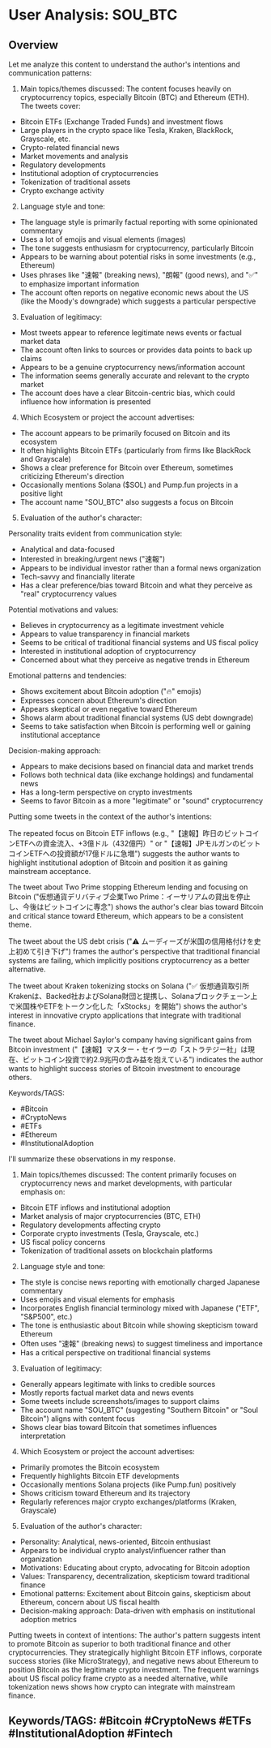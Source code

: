 # User Analysis: SOU_BTC

## Overview

<think>
Let me analyze this content to understand the author's intentions and communication patterns:

1. Main topics/themes discussed:
The content focuses heavily on cryptocurrency topics, especially Bitcoin (BTC) and Ethereum (ETH). The tweets cover:
- Bitcoin ETFs (Exchange Traded Funds) and investment flows
- Large players in the crypto space like Tesla, Kraken, BlackRock, Grayscale, etc.
- Crypto-related financial news
- Market movements and analysis
- Regulatory developments
- Institutional adoption of cryptocurrencies
- Tokenization of traditional assets
- Crypto exchange activity

2. Language style and tone:
- The language style is primarily factual reporting with some opinionated commentary
- Uses a lot of emojis and visual elements (images)
- The tone suggests enthusiasm for cryptocurrency, particularly Bitcoin
- Appears to be warning about potential risks in some investments (e.g., Ethereum)
- Uses phrases like "速報" (breaking news), "朗報" (good news), and "✅" to emphasize important information
- The account often reports on negative economic news about the US (like the Moody's downgrade) which suggests a particular perspective

3. Evaluation of legitimacy:
- Most tweets appear to reference legitimate news events or factual market data
- The account often links to sources or provides data points to back up claims
- Appears to be a genuine cryptocurrency news/information account
- The information seems generally accurate and relevant to the crypto market
- The account does have a clear Bitcoin-centric bias, which could influence how information is presented

4. Which Ecosystem or project the account advertises:
- The account appears to be primarily focused on Bitcoin and its ecosystem
- It often highlights Bitcoin ETFs (particularly from firms like BlackRock and Grayscale)
- Shows a clear preference for Bitcoin over Ethereum, sometimes criticizing Ethereum's direction
- Occasionally mentions Solana ($SOL) and Pump.fun projects in a positive light
- The account name "SOU_BTC" also suggests a focus on Bitcoin

5. Evaluation of the author's character:

Personality traits evident from communication style:
- Analytical and data-focused
- Interested in breaking/urgent news ("速報")
- Appears to be individual investor rather than a formal news organization
- Tech-savvy and financially literate
- Has a clear preference/bias toward Bitcoin and what they perceive as "real" cryptocurrency values

Potential motivations and values:
- Believes in cryptocurrency as a legitimate investment vehicle
- Appears to value transparency in financial markets
- Seems to be critical of traditional financial systems and US fiscal policy
- Interested in institutional adoption of cryptocurrency
- Concerned about what they perceive as negative trends in Ethereum

Emotional patterns and tendencies:
- Shows excitement about Bitcoin adoption ("🔥" emojis)
- Expresses concern about Ethereum's direction
- Appears skeptical or even negative toward Ethereum
- Shows alarm about traditional financial systems (US debt downgrade)
- Seems to take satisfaction when Bitcoin is performing well or gaining institutional acceptance

Decision-making approach:
- Appears to make decisions based on financial data and market trends
- Follows both technical data (like exchange holdings) and fundamental news
- Has a long-term perspective on crypto investments
- Seems to favor Bitcoin as a more "legitimate" or "sound" cryptocurrency

Putting some tweets in the context of the author's intentions:

The repeated focus on Bitcoin ETF inflows (e.g., "【速報】昨日のビットコインETFへの資金流入、+3億ドル（432億円）" or "【速報】JPモルガンのビットコインETFへの投資額が17億ドルに急増") suggests the author wants to highlight institutional adoption of Bitcoin and position it as gaining mainstream acceptance.

The tweet about Two Prime stopping Ethereum lending and focusing on Bitcoin ("仮想通貨デリバティブ企業Two Prime：イーサリアムの貸出を停止し、今後はビットコインに専念") shows the author's clear bias toward Bitcoin and critical stance toward Ethereum, which appears to be a consistent theme.

The tweet about the US debt crisis ("⚠️ ムーディーズが米国の信用格付けを史上初めて引き下げ") frames the author's perspective that traditional financial systems are failing, which implicitly positions cryptocurrency as a better alternative.

The tweet about Kraken tokenizing stocks on Solana ("✅ 仮想通貨取引所 Krakenは、Backed社およびSolana財団と提携し、Solanaブロックチェーン上で米国株やETFをトークン化した「xStocks」を開始") shows the author's interest in innovative crypto applications that integrate with traditional finance.

The tweet about Michael Saylor's company having significant gains from Bitcoin investment ("【速報】マスター・セイラーの「ストラテジー社」は現在、ビットコイン投資で約2.9兆円の含み益を抱えている") indicates the author wants to highlight success stories of Bitcoin investment to encourage others.

Keywords/TAGS:
- #Bitcoin
- #CryptoNews
- #ETFs
- #Ethereum
- #InstitutionalAdoption

I'll summarize these observations in my response.
</think>

1. Main topics/themes discussed:
The content primarily focuses on cryptocurrency news and market developments, with particular emphasis on:
- Bitcoin ETF inflows and institutional adoption
- Market analysis of major cryptocurrencies (BTC, ETH)
- Regulatory developments affecting crypto
- Corporate crypto investments (Tesla, Grayscale, etc.)
- US fiscal policy concerns
- Tokenization of traditional assets on blockchain platforms

2. Language style and tone:
- The style is concise news reporting with emotionally charged Japanese commentary
- Uses emojis and visual elements for emphasis
- Incorporates English financial terminology mixed with Japanese ("ETF", "S&P500", etc.)
- The tone is enthusiastic about Bitcoin while showing skepticism toward Ethereum
- Often uses "速報" (breaking news) to suggest timeliness and importance
- Has a critical perspective on traditional financial systems

3. Evaluation of legitimacy:
- Generally appears legitimate with links to credible sources
- Mostly reports factual market data and news events
- Some tweets include screenshots/images to support claims
- The account name "SOU_BTC" (suggesting "Southern Bitcoin" or "Soul Bitcoin") aligns with content focus
- Shows clear bias toward Bitcoin that sometimes influences interpretation

4. Which Ecosystem or project the account advertises:
- Primarily promotes the Bitcoin ecosystem
- Frequently highlights Bitcoin ETF developments
- Occasionally mentions Solana projects (like Pump.fun) positively
- Shows criticism toward Ethereum and its trajectory
- Regularly references major crypto exchanges/platforms (Kraken, Grayscale)

5. Evaluation of the author's character:
- Personality: Analytical, news-oriented, Bitcoin enthusiast
- Appears to be individual crypto analyst/influencer rather than organization
- Motivations: Educating about crypto, advocating for Bitcoin adoption
- Values: Transparency, decentralization, skepticism toward traditional finance
- Emotional patterns: Excitement about Bitcoin gains, skepticism about Ethereum, concern about US fiscal health
- Decision-making approach: Data-driven with emphasis on institutional adoption metrics

Putting tweets in context of intentions:
The author's pattern suggests intent to promote Bitcoin as superior to both traditional finance and other cryptocurrencies. They strategically highlight Bitcoin ETF inflows, corporate success stories (like MicroStrategy), and negative news about Ethereum to position Bitcoin as the legitimate crypto investment. The frequent warnings about US fiscal policy frame crypto as a needed alternative, while tokenization news shows how crypto can integrate with mainstream finance.

Keywords/TAGS:
#Bitcoin #CryptoNews #ETFs #InstitutionalAdoption #Fintech
---
